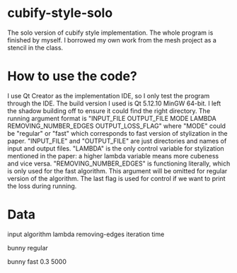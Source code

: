 # cubify-style-solo
 The solo version of cubify style implementation. The whole program is finished by myself. I borrowed my own work from the mesh project as a stencil in the class.
# How to use the code?
 I use Qt Creator as the implementation IDE, so I only test the program through the IDE. The build version I used is Qt 5.12.10 MinGW 64-bit. I left the shadow building off to ensure it could find the right directory. The running argument format is "INPUT_FILE OUTPUT_FILE MODE LAMBDA REMOVING_NUMBER_EDGES OUTPUT_LOSS_FLAG" where "MODE" could be "regular" or "fast" which corresponds to fast version of stylization in the paper. "INPUT_FILE" and "OUTPUT_FILE" are just directories and names of input and output files. "LAMBDA" is the only control variable for stylization mentioned in the paper: a higher lambda variable means more cubeness and vice versa. "REMOVING_NUMBER_EDGES" is functioning literally, which is only used for the fast algorithm. This argument will be omitted for regular version of the algorithm. The last flag is used for control if we want to print the loss during running. 
# Data
 input algorithm lambda removing-edges iteration time
 
 bunny regular 
 
 bunny fast 0.3 5000
